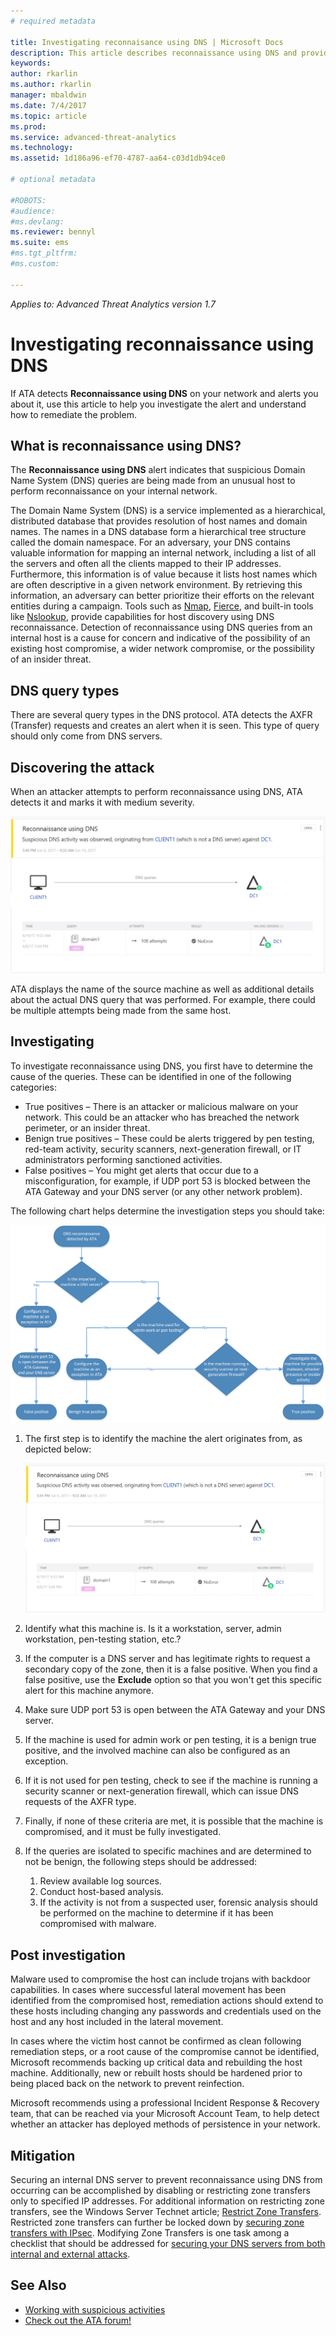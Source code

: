 ```yaml
---
# required metadata

title: Investigating reconnaisance using DNS | Microsoft Docs
description: This article describes reconnaissance using DNS and provides investigation instructions when this threat is detected by ATA.
keywords:
author: rkarlin
ms.author: rkarlin
manager: mbaldwin
ms.date: 7/4/2017
ms.topic: article
ms.prod:
ms.service: advanced-threat-analytics
ms.technology:
ms.assetid: 1d186a96-ef70-4787-aa64-c03d1db94ce0

# optional metadata

#ROBOTS:
#audience:
#ms.devlang:
ms.reviewer: bennyl
ms.suite: ems
#ms.tgt_pltfrm:
#ms.custom:

---
```


*Applies to: Advanced Threat Analytics version 1.7*

# Investigating reconnaissance using DNS

If ATA detects **Reconnaissance using DNS** on your network and alerts you about it, use this article to help you investigate the alert and understand how to remediate the problem.

## What is reconnaissance using DNS?

The **Reconnaissance using DNS** alert indicates that suspicious Domain Name System (DNS) queries are being made from an unusual host to perform reconnaissance on your internal network.

The Domain Name System (DNS) is a service implemented as a hierarchical, distributed database that provides resolution of host names and domain names. The names in a DNS database form a hierarchical tree structure called the domain namespace.
For an adversary, your DNS contains valuable information for mapping an internal network, including a list of all the servers and often all the clients mapped to their IP addresses. Furthermore, this information is of value because it lists host names which are often descriptive in a given network environment. By retrieving this information, an adversary can better prioritize their efforts on the relevant entities during a campaign. Tools such as [Nmap](https://nmap.org/), [Fierce](https://github.com/mschwager/fierce), and built-in tools like [Nslookup](https://technet.microsoft.com/library/cc725991(v=ws.11).aspx), provide capabilities for host discovery using DNS reconnaissance.
Detection of reconnaissance using DNS queries from an internal host is a cause for concern and indicative of the possibility of an existing host compromise, a wider network compromise, or the possibility of an insider threat.

## DNS query types

There are several query types in the DNS protocol. ATA detects the AXFR (Transfer) requests and creates an alert when it is seen. This type of query should only come from DNS servers.

## Discovering the attack

When an attacker attempts to perform reconnaissance using DNS, ATA detects it and marks it with medium severity.

![ATA detects DNS reconnaissance](./media/dns-recon.png)
 
ATA displays the name of the source machine as well as additional details about the actual DNS query that was performed. For example, there could be multiple attempts being made from the same host.

## Investigating

To investigate reconnaissance using DNS, you first have to determine the cause of the queries. These can be identified in one of the following categories: 
-	True positives – There is an attacker or malicious malware on your network. This could be an attacker who has breached the network perimeter, or an insider threat.
-	Benign true positives – These could be alerts triggered by pen testing, red-team activity, security scanners, next-generation firewall, or IT administrators performing sanctioned activities.
-	False positives – You might get alerts that occur due to a misconfiguration, for example, if UDP port 53 is blocked between the ATA Gateway and your DNS server (or any other network problem).

The following chart helps determine the investigation steps you should take:

![Resolving DNS reconnaissance with ATA](./media/dns-recon-diagram.png)
 
1.	The first step is to identify the machine the alert originates from, as depicted below:
 
    ![View DNS reconnaissance suspicious activity in ATA](./media/dns-recon.png)
2.	Identify what this machine is. Is it a workstation, server, admin workstation, pen-testing station, etc.?
3.	If the computer is a DNS server and has legitimate rights to request a secondary copy of the zone, then it is a false positive. When you find a false positive, use the **Exclude** option so that you won't get this specific alert for this machine anymore.
4. Make sure UDP port 53 is open between the ATA Gateway and your DNS server.
4.	If the machine is used for admin work or pen testing, it is a benign true positive, and the involved machine can also be configured as an exception.
5.	If it is not used for pen testing, check to see if the machine is running a security scanner or next-generation firewall, which can issue DNS requests of the AXFR type.
6.	Finally, if none of these criteria are met, it is possible that the machine is compromised, and it must be fully investigated. 
7.	If the queries are isolated to specific machines and are determined to not be benign, the following steps should be addressed:
    1.	Review available log sources. 
    2.	Conduct host-based analysis. 
    3.	If the activity is not from a suspected user, forensic analysis should be performed on the machine to determine if it has been compromised with malware.

## Post investigation

Malware used to compromise the host can include trojans with backdoor capabilities. In cases where successful lateral movement has been identified from the compromised host, remediation actions should extend to these hosts including changing any passwords and credentials used on the host and any host included in the lateral movement. 

In cases where the victim host cannot be confirmed as clean following remediation steps, or a root cause of the compromise cannot be identified, Microsoft recommends backing up critical data and rebuilding the host machine. Additionally, new or rebuilt hosts should be hardened prior to being placed back on the network to prevent reinfection. 

Microsoft recommends using a professional Incident Response & Recovery team, that can be reached via your Microsoft Account Team, to help detect whether an attacker has deployed methods of persistence in your network.

## Mitigation

Securing an internal DNS server to prevent reconnaissance using DNS from occurring can be accomplished by disabling or restricting zone transfers only to specified IP addresses. For additional information on restricting zone transfers, see the Windows Server Technet article; [Restrict Zone Transfers](https://technet.microsoft.com/library/ee649273(v=ws.10).aspx). Restricted zone transfers can further be locked down by [securing zone transfers with IPsec](https://technet.microsoft.com/library/ee649192(v=ws.10).aspx). Modifying Zone Transfers is one task among a checklist that should be addressed for [securing your DNS servers from both internal and external attacks](https://technet.microsoft.com/library/cc770432(v=ws.11).aspx).



## See Also
- [Working with suspicious activities](working-with-suspicious-activities.md)
- [Check out the ATA forum!](https://social.technet.microsoft.com/Forums/security/home?forum=mata)
